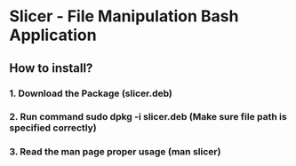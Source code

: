# Slicer - File Manipulation Bash Application
## How to install?
### 1. Download the Package (slicer.deb)
### 2. Run command sudo dpkg -i slicer.deb (Make sure file path is specified correctly)
### 3. Read the man page proper usage (man slicer)
